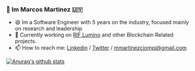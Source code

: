 ### 👋 Im Marcos Martinez 🇺🇾



- 😄 Im a Software Engineer with 5 years on the industry, focused mainly on research and leadership
- 🌱 Currently working on [RIF Lumino](https://developers.rsk.co/rif/lumino/) and other Blockchain Related projects.
- 📫 How to reach me: [Linkedin](https://www.linkedin.com/in/marcos-mart%C3%ADnez/) / [Twitter](https://twitter.com/mimc__) / mmartinezciompi@gmail.com


[![Anurag's github stats](https://github-readme-stats.vercel.app/api?username=marcosmartinez7)](https://github.com/anuraghazra/github-readme-stats)
